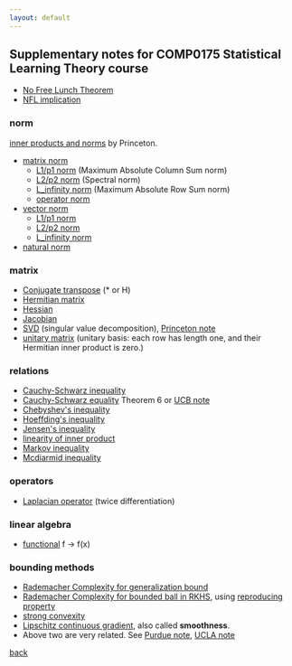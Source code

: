 ```yaml
---
layout: default
---
```


## Supplementary notes for COMP0175 Statistical Learning Theory course

- [No Free Lunch Theorem](https://pdfs.semanticscholar.org/daa7/140e3884a661ffe7d42b24d699996b3e605a.pdf)
- [NFL implication](https://machinelearningmastery.com/no-free-lunch-theorem-for-machine-learning/#:~:text=a%20search%20problem.-,The%20implication%20is%20that%20the%20performance%20of%20your%20favorite%20algorithm%20is%20identical%20to%20a%20completely%20naive%20algorithm%2C%20such%20as%20random%20search.,-Roughly%20speaking%20we)

### norm
[inner products and norms](https://www.princeton.edu/~aaa/Public/Teaching/ORF523/S16/ORF523_S16_Lec2_gh.pdf) by Princeton.
- [matrix norm](https://mathworld.wolfram.com/MatrixNorm.html)
    - [L1/p1 norm](https://mathworld.wolfram.com/MaximumAbsoluteColumnSumNorm.html) (Maximum Absolute Column Sum norm)
    - [L2/p2 norm](https://mathworld.wolfram.com/SpectralNorm.html) (Spectral norm)
    - [L_infinity norm](https://mathworld.wolfram.com/MaximumAbsoluteRowSumNorm.html) (Maximum Absolute Row Sum norm)
    - [operator norm](https://mathworld.wolfram.com/OperatorNorm.html)
- [vector norm](https://mathworld.wolfram.com/VectorNorm.html)
    - [L1/p1 norm](https://mathworld.wolfram.com/L1-Norm.html)
    - [L2/p2 norm](https://mathworld.wolfram.com/L2-Norm.html)
    - [L_infinity norm](https://mathworld.wolfram.com/L-Infinity-Norm.html)
- [natural norm](https://mathworld.wolfram.com/NaturalNorm.html)

### matrix
- [Conjugate transpose](https://mathworld.wolfram.com/ConjugateTranspose.html) (* or H)
- [Hermitian matrix](https://mathworld.wolfram.com/HermitianMatrix.html)
- [Hessian](https://mathworld.wolfram.com/Hessian.html)
- [Jacobian](https://mathworld.wolfram.com/Jacobian.html)
- [SVD](https://web.mit.edu/be.400/www/SVD/Singular_Value_Decomposition.htm#:~:text=The%20singular%20values%20are%20the,and%20V%20are%20also%20real.) (singular value decomposition), [Princeton note](http://pillowlab.princeton.edu/teaching/statneuro2018/slides/notes02_SVD.pdf)
- [unitary matrix](https://mathworld.wolfram.com/UnitaryMatrix.html) (unitary basis: each row has length one, and their Hermitian inner product is zero.)

### relations
- [Cauchy-Schwarz inequality](https://en.wikipedia.org/wiki/Cauchy%E2%80%93Schwarz_inequality)
- [Cauchy-Schwarz equality](https://people.math.osu.edu/costin.10/5101/Orthog%20p2-6.pdf) Theorem 6 or [UCB note](https://math.berkeley.edu/~arash/54/notes/6_7.pdf)
- [Chebyshev's inequality](https://en.wikipedia.org/wiki/Markov%27s_inequality#:~:text=%5Bedit%5D-,Chebyshev%27s%20inequality,-%5Bedit%5D)
- [Hoeffding's inequality](https://cs229.stanford.edu/extra-notes/hoeffding.pdf)
- [Jensen's inequality](https://en.wikipedia.org/w/index.php?title=Special:MathWikibase&qid=Q107203920)
- [linearity of inner product](https://ccrma.stanford.edu/~jos/st/Linearity_Inner_Product.html)
- [Markov inequality](https://en.wikipedia.org/wiki/Markov%27s_inequality#:~:text=External%20links-,Statement,-%5Bedit%5D)
- [Mcdiarmid inequality](https://www.cs.columbia.edu/~djhsu/coms4995-s20/lectures/mcdiarmid-notes.pdf)

### operators
- [Laplacian operator](https://mathworld.wolfram.com/Laplacian.html) (twice differentiation)

### linear algebra
- [functional](https://en.wikipedia.org/wiki/Functional_(mathematics)) f → f(x)

### bounding methods
- [Rademacher Complexity for generalization bound](https://www.cs.cmu.edu/~ninamf/ML11/lect1117.pdf)
- [Rademacher Complexity for bounded ball in RKHS](https://web.eecs.umich.edu/~cscott/past_courses/eecs598w14/notes/15_rademacher_kernel.pdf), using [reproducing property](https://stats.stackexchange.com/questions/424723/understanding-the-reproducing-property-of-rkhs)
- [strong convexity](https://xingyuzhou.org/blog/notes/strong-convexity#:~:text=Intuitively%20speaking%2C%20strong%20convexity%20means,grater%20than%20the%20linear%20growth.)
- [Lipschitz continuous gradient](https://xingyuzhou.org/blog/notes/Lipschitz-gradient), also called **smoothness**. 
- Above two are very related. See [Purdue note](https://www.stat.purdue.edu/~vishy/introml/notes/Optimization.pdf), [UCLA note](https://www.seas.ucla.edu/~vandenbe/236C/lectures/gradient.pdf)

[back](../)
